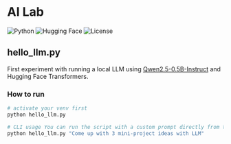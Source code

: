 # AI Lab

![Python](https://img.shields.io/badge/Python-3.11-blue.svg)
![Hugging Face](https://img.shields.io/badge/🤗-Transformers-yellow)
![License](https://img.shields.io/badge/License-MIT-green.svg)

## hello_llm.py

First experiment with running a local LLM using [Qwen2.5-0.5B-Instruct](https://huggingface.co/Qwen/Qwen2.5-0.5B-Instruct) and Hugging Face Transformers.

### How to run

```bash
# activate your venv first
python hello_llm.py

# CLI usage You can run the script with a custom prompt directly from the command line:
python hello_llm.py "Come up with 3 mini-project ideas with LLM"

